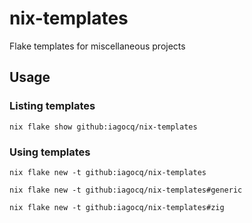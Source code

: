 # nix-templates

Flake templates for miscellaneous projects

## Usage

### Listing templates
`nix flake show github:iagocq/nix-templates`

### Using templates
`nix flake new -t github:iagocq/nix-templates`

`nix flake new -t github:iagocq/nix-templates#generic`

`nix flake new -t github:iagocq/nix-templates#zig`
